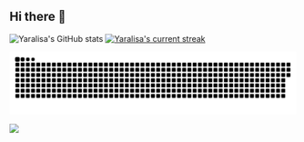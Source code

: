 ## Hi there 👋

<!--
**Yaralisa/Yaralisa** is a ✨ _special_ ✨ repository because its `README.md` (this file) appears on your GitHub profile.

Here are some ideas to get you started:

- 🔭 I’m currently working on ...
- 🌱 I’m currently learning ...
- 👯 I’m looking to collaborate on ...
- 🤔 I’m looking for help with ...
- 💬 Ask me about ...
- 📫 How to reach me: ...
- 😄 Pronouns: ...
- ⚡ Fun fact: ...
-->





![Yaralisa's GitHub stats](https://github-readme-stats.vercel.app/api?username=Yaralisa\&rank_icon=github\&show_icons=true\&theme=blue-green\&title_color=00b3ff)
[![Yaralisa's current streak](https://streak-stats.demolab.com/?user=Yaralisa&count_private=true&theme=blue-green&title_color=00b3ff)](#)


 <img width="1000" src="assets/github-snake.svg" alt="snake"/>



![](https://komarev.com/ghpvc/?username=Yaralisa)
